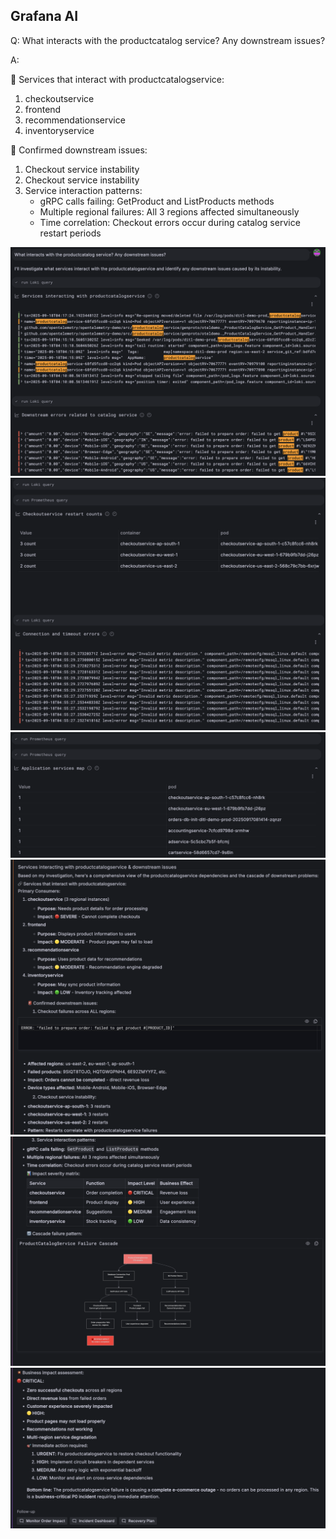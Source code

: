 ## Grafana AI
Q: What interacts with the productcatalog service? Any downstream issues?

A:

🔗 Services that interact with productcatalogservice:
1. checkoutservice
2. frontend
3. recommendationservice
4. inventoryservice

🚨 Confirmed downstream issues:
1. Checkout service instability
2. Checkout service instability
3. Service interaction patterns:
    - gRPC calls failing: GetProduct and ListProducts methods
    - Multiple regional failures: All 3 regions affected simultaneously
    - Time correlation: Checkout errors occur during catalog service restart periods

![prompt](/images/breakout_3/4.1-grafana-assistant-1.png)
![findings](/images/breakout_3/4.1-grafana-assistant-2.png)
![findings](/images/breakout_3/4.1-grafana-assistant-3.png)
![findings](/images/breakout_3/4.1-grafana-assistant-4.png)
![findings](/images/breakout_3/4.1-grafana-assistant-5.png)
![answer](/images/breakout_3/4.1-grafana-assistant-6.png)
